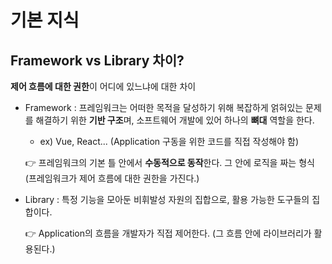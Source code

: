 # 기본 지식

## Framework vs Library 차이?
**제어 흐름에 대한 권한**이 어디에 있느냐에 대한 차이
- Framework : 프레임워크는 어떠한 목적을 달성하기 위해 복잡하게 얽혀있는 문제를 해결하기 위한 **기반 구조**며, 소프트웨어 개발에 있어 하나의 **뼈대** 역할을 한다.  
    - ex) Vue, React... (Application 구동을 위한 코드를 직접 작성해야 함)
    
    👉 프레임워크의 기본 틀 안에서 **수동적으로 동작**한다. 그 안에 로직을 짜는 형식
      (프레임워크가 제어 흐름에 대한 권한을 가진다.)
- Library : 특정 기능을 모아둔 비휘발성 자원의 집합으로, 활용 가능한 도구들의 집합이다.
  
   👉 Application의 흐름을 개발자가 직접 제어한다.
        (그 흐름 안에 라이브러리가 활용된다.)